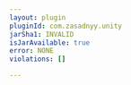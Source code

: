 ```yaml
---
layout: plugin
pluginId: com.zasadnyy.unity
jarSha1: INVALID
isJarAvailable: true
error: NONE
violations: []

---
```

